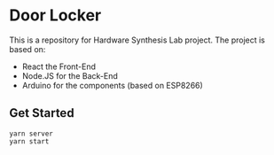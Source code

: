 # Door Locker

This is a repository for Hardware Synthesis Lab project. The project is based on:
  - React the Front-End
  - Node.JS for the Back-End
  - Arduino for the components (based on ESP8266)

## Get Started

```
yarn server
yarn start
```